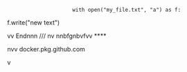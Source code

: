                          with open("my_file.txt", "a") as f:
   f.write("new text")

vv 
Endnnn
/// 
    nv
  nnbfgnbvfvv ****      
              
                  
      
nvv   docker.pkg.github.com     
  
    
  v     
        
             
   
     
  
  
  
     
    
 
  

  
     
    
      
 
  
 
